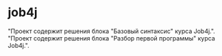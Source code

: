 # job4j
"Проект содержит решения блока "Базовый синтаксис" курса Job4j.".
"Проект содержит решения блока "Разбор первой программы" курса Job4j.".
